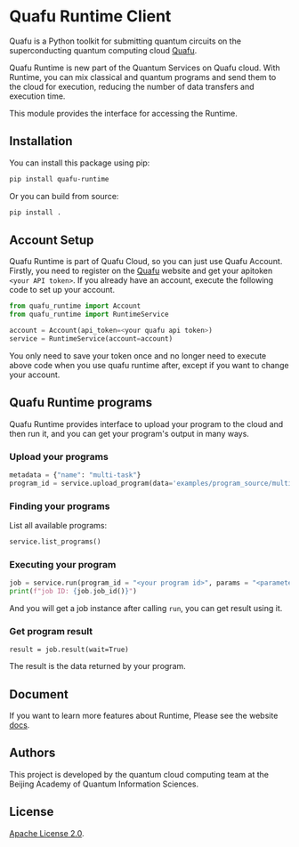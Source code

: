 # Quafu Runtime Client



Quafu is a Python toolkit for submitting quantum circuits on the superconducting quantum computing cloud [Quafu](http://quafu.baqis.ac.cn/).

Quafu Runtime is new part of the Quantum Services on Quafu cloud. With Runtime, you can mix classical and quantum programs and send them to the cloud for execution, reducing the number of data transfers and execution time.

This module provides the interface for accessing the Runtime.

## Installation

You can install this package using pip:

```bash
pip install quafu-runtime
```

Or you can build from source:

```bash
pip install .
```



## Account Setup

Quafu Runtime is part of Quafu Cloud, so you can just use Quafu Account. Firstly, you need to register on the [Quafu](http://quafu.baqis.ac.cn/) website and get your apitoken `<your API token>`. If you already have an account, execute the following code to set up your account.

```python
from quafu_runtime import Account
from quafu_runtime import RuntimeService

account = Account(api_token=<your quafu api token>)
service = RuntimeService(account=account)
```

You only need to save your token once and no longer need to execute above code when you use quafu runtime after, except if you want to change your account.



## Quafu Runtime programs

Quafu Runtime provides interface to upload your program to the cloud and then run it, and you can get your program's output in many ways.

### Upload your programs
```python
metadata = {"name": "multi-task"}
program_id = service.upload_program(data='examples/program_source/multi-task.py', metadata=metadata)
```

### Finding your programs

List all available programs:

```python
service.list_programs()
```

### Executing your program

```python
job = service.run(program_id = "<your program id>", params = "<parameters of program>")
print(f"job ID: {job.job_id()}")
```

And you will get a job instance after calling `run`, you can get result using it.

### Get program result

```
result = job.result(wait=True)
```

The result is the data returned by your program.


## Document

If you want to learn more features about Runtime, Please see the website [docs](https://scq-cloud.github.io/).


## Authors

This project is developed by the quantum cloud computing team at the Beijing Academy of Quantum Information Sciences.



## License

[Apache License 2.0](https://github.com/Qiskit/qiskit-ibm-runtime/blob/main/LICENSE.txt).
